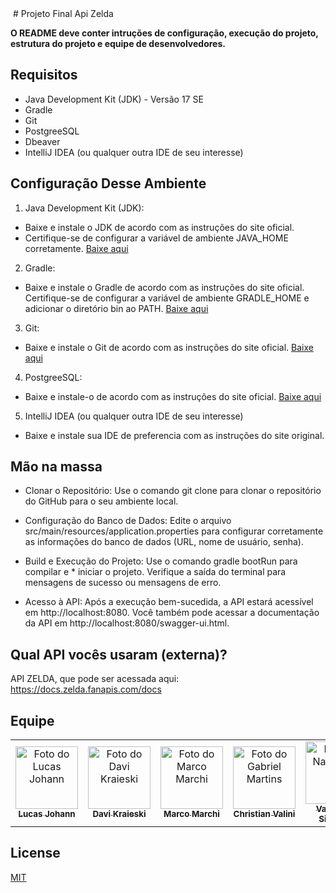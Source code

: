 <img src="" width=""> 
# Projeto Final Api Zelda


 **O README deve conter intruções de configuração, execução do projeto, estrutura do projeto e equipe de desenvolvedores.**




## Requisitos

* Java Development Kit (JDK) - Versão 17 SE
* Gradle
* Git 
* PostgreeSQL
* Dbeaver
* IntelliJ IDEA (ou qualquer outra IDE de seu interesse)


 ## Configuração Desse Ambiente
 1. Java Development Kit (JDK):

* Baixe e instale o JDK de acordo com as instruções do site oficial.
* Certifique-se de configurar a variável de ambiente JAVA_HOME corretamente.
<a href="https://www.oracle.com/java/technologies/javase/jdk17-archive-downloads.html">Baixe aqui</a>

2. Gradle:

* Baixe e instale o Gradle de acordo com as instruções do site oficial.
Certifique-se de configurar a variável de ambiente GRADLE_HOME e adicionar o diretório bin ao PATH.
<a href="https://gradle.org/install/">Baixe aqui</a>

3. Git:

* Baixe e instale o Git de acordo com as instruções do site oficial.
<a href="https://git-scm.com/downloads">Baixe aqui</a>


4. PostgreeSQL:

* Baixe e instale-o de acordo com as instruções do site oficial.
<a href="https://www.postgresql.org/download/">Baixe aqui</a>
5. IntelliJ IDEA (ou qualquer outra IDE de seu interesse)
* Baixe e instale  sua IDE de preferencia com as instruções do site original.

## Mão na massa

* Clonar o Repositório: Use o comando git clone para clonar o repositório do GitHub para o seu ambiente local.

* Configuração do Banco de Dados: Edite o arquivo src/main/resources/application.properties para configurar corretamente as informações do banco de dados (URL, nome de usuário, senha).

* Build e Execução do Projeto: Use o comando gradle bootRun para compilar e * iniciar o projeto. Verifique a saída do terminal para mensagens de sucesso ou mensagens de erro.

* Acesso à API: Após a execução bem-sucedida, a API estará acessível em http://localhost:8080. Você também pode acessar a documentação da API em http://localhost:8080/swagger-ui.html.


## Qual API vocês usaram (externa)?
API ZELDA, que pode ser acessada aqui: 
https://docs.zelda.fanapis.com/docs

 ## Equipe 

<table>
<tr>
<td align="center">
<a href="#">
<img src="https://github.com/gabjohann.png" width="100px;" alt="Foto do Lucas Johann"/><br>
<sub>
<b>Lucas Johann</b>
</sub>
</a>
</td>
<td align="center">
<a href="#">
<img src="https://avatars.githubusercontent.com/u/51761519?v=4" width="100px;" alt="Foto do Davi Kraieski"/><br>
<sub>
<b>Davi Kraieski</b>
</sub>
</a>
</td>
<td align="center">
<a href="#">
<img src="https://media.licdn.com/dms/image/D4D03AQFUEsjv-y10Kg/profile-displayphoto-shrink_400_400/0/1689191084662?e=1707350400&v=beta&t=Y-Y3h6y2XdQzaHyjtew1_gsJD-IQ_DBgj5uo3Swxh4w" width="100px;" alt="Foto do Marco Marchi"/><br>
<sub>
<b>Marco Marchi</b>
</sub>
</a>
</td>
<td align="center">
<a href="#">
<img src="https://github.com/GabrielMartinsPastoriza.pngConectar a conta do Github " width="100px;" alt="Foto do Gabriel Martins"/><br>
<sub>
<b>Christian Valini</b>
</sub>
</a>
</td>
<td align="center">
<a href="#">
<img src="https://github.com/CruzNathan.pngConectar a conta do Github " width="100px;" alt="Foto do Nathan da Cruz"/><br>
<sub>
<b>Vagner da Silva /b>
</sub>
</a>
</td>
</tr>
</table>


## License

[MIT](https://choosealicense.com/licenses/mit/)






